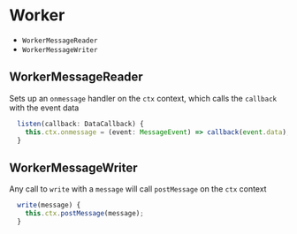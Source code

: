 # Worker

- `WorkerMessageReader`
- `WorkerMessageWriter`

## WorkerMessageReader

Sets up an `onmessage` handler on the `ctx` context, which calls the `callback` with the event data

```ts
  listen(callback: DataCallback) {
    this.ctx.onmessage = (event: MessageEvent) => callback(event.data);
  }
```

## WorkerMessageWriter

Any call to `write` with a `message` will call `postMessage` on the `ctx` context

```ts
  write(message) {
    this.ctx.postMessage(message);
  }
```
